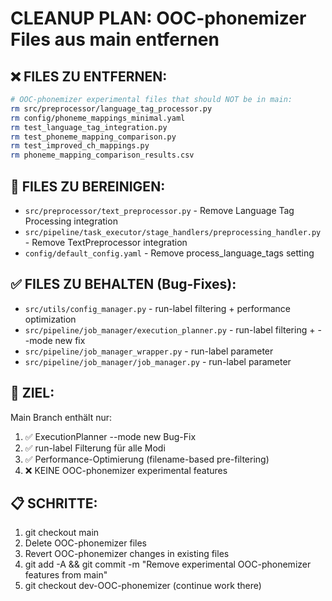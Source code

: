# CLEANUP PLAN: OOC-phonemizer Files aus main entfernen

## ❌ FILES ZU ENTFERNEN:
```bash
# OOC-phonemizer experimental files that should NOT be in main:
rm src/preprocessor/language_tag_processor.py
rm config/phoneme_mappings_minimal.yaml
rm test_language_tag_integration.py
rm test_phoneme_mapping_comparison.py
rm test_improved_ch_mappings.py
rm phoneme_mapping_comparison_results.csv
```

## 🔄 FILES ZU BEREINIGEN:
- `src/preprocessor/text_preprocessor.py` - Remove Language Tag Processing integration
- `src/pipeline/task_executor/stage_handlers/preprocessing_handler.py` - Remove TextPreprocessor integration
- `config/default_config.yaml` - Remove process_language_tags setting

## ✅ FILES ZU BEHALTEN (Bug-Fixes):
- `src/utils/config_manager.py` - run-label filtering + performance optimization
- `src/pipeline/job_manager/execution_planner.py` - run-label filtering + --mode new fix
- `src/pipeline/job_manager_wrapper.py` - run-label parameter
- `src/pipeline/job_manager/job_manager.py` - run-label parameter

## 🎯 ZIEL:
Main Branch enthält nur:
1. ✅ ExecutionPlanner --mode new Bug-Fix
2. ✅ run-label Filterung für alle Modi  
3. ✅ Performance-Optimierung (filename-based pre-filtering)
4. ❌ KEINE OOC-phonemizer experimental features

## 📋 SCHRITTE:
1. git checkout main
2. Delete OOC-phonemizer files
3. Revert OOC-phonemizer changes in existing files
4. git add -A && git commit -m "Remove experimental OOC-phonemizer features from main"
5. git checkout dev-OOC-phonemizer (continue work there) 
